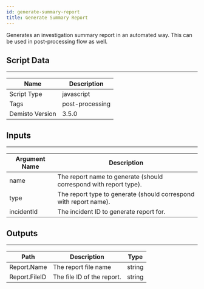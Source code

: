 ```yaml
---
id: generate-summary-report
title: Generate Summary Report
---
```


Generates an investigation summary report in an automated way. This can be used in post-processing flow as well.

## Script Data
---

| **Name** | **Description** |
| --- | --- |
| Script Type | javascript |
| Tags | post-processing |
| Demisto Version | 3.5.0 |

## Inputs
---

| **Argument Name** | **Description** |
| --- | --- |
| name | The report name to generate (should correspond with report type). |
| type | The report type to generate (should correspond with report name). |
| incidentId | The incident ID to generate report for. |

## Outputs
---

| **Path** | **Description** | **Type** |
| --- | --- | --- |
| Report.Name | The report file name | string |
| Report.FileID | The file ID of the report. | string |
